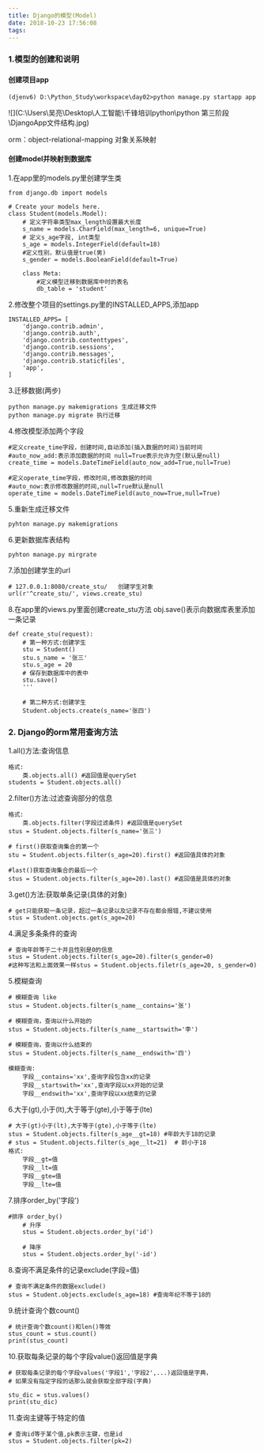 ```yaml
---
title: Django的模型(Model)
date: 2018-10-23 17:56:08
tags:
---
```

### 1.模型的创建和说明

#### 创建项目app

```
(djenv6) D:\Python_Study\workspace\day02>python manage.py startapp app
```

![](C:\Users\吴亮\Desktop\人工智能\千锋培训python\python 第三阶段\DjangoApp文件结构.jpg)



orm：object-relational-mapping 对象关系映射

#### 创建model并映射到数据库
1.在app里的models.py里创建学生类
```
from django.db import models

# Create your models here.
class Student(models.Model):
	# 定义字符串类型max_length设置最大长度
	s_name = models.CharField(max_length=6, unique=True)
	# 定义s_age字段, int类型
	s_age = models.IntegerField(default=18)
	#定义性别，默认值是true(男)
	s_gender = models.BooleanField(default=True)

	class Meta:
		#定义模型迁移到数据库中时的表名
		db_table = 'student'
```
2.修改整个项目的settings.py里的INSTALLED_APPS,添加app
```
INSTALLED_APPS= [
    'django.contrib.admin',
    'django.contrib.auth',
    'django.contrib.contenttypes',
    'django.contrib.sessions',
    'django.contrib.messages',
    'django.contrib.staticfiles',
    'app',
]
```
3.迁移数据(两步)
```
python manage.py makemigrations 生成迁移文件
python manage.py migrate 执行迁移
```

4.修改模型添加两个字段

```
#定义create_time字段，创建时间,自动添加(插入数据的时间)当前时间
#auto_now_add:表示添加数据的时间 null=True表示允许为空(默认是null)
create_time = models.DateTimeField(auto_now_add=True,null=True)

#定义operate_time字段，修改时间,修改数据的时间
#auto_now:表示修改数据的时间,null=True默认是null
operate_time = models.DateTimeField(auto_now=True,null=True)
```

5.重新生成迁移文件

```
pyhton manage.py makemigrations
```

6.更新数据库表结构

```
pyhton manage.py mirgrate
```

7.添加创建学生的url

```
# 127.0.0.1:8080/create_stu/   创建学生对象
url(r'^create_stu/', views.create_stu)
```

8.在app里的views.py里面创建create_stu方法 obj.save()表示向数据库表里添加一条记录

```
def create_stu(request):
	# 第一种方式:创建学生
	stu = Student()
	stu.s_name = '张三'
	stu.s_age = 20
	# 保存到数据库中的表中
	stu.save()
	'''

	# 第二种方式:创建学生
	Student.objects.create(s_name='张四')
```

### 2. Django的orm常用查询方法
1.all()方法:查询信息
```
格式:
	类.objects.all() #返回值是querySet
students = Student.objects.all()
```
2.filter()方法:过滤查询部分的信息

```
格式:
	类.objects.filter(字段过滤条件) #返回值是querySet
stus = Student.objects.filter(s_name='张三')

# first()获取查询集合的第一个
stu = Student.objects.filter(s_age=20).first() #返回值具体的对象

#last()获取查询集合的最后一个
stus = Student.objects.filter(s_age=20).last() #返回值是具体的对象
```

3.get()方法:获取单条记录(具体的对象)

```
# get只能获取一条记录，超过一条记录以及记录不存在都会报错,不建议使用
stus = Student.objects.get(s_age=20)
```

4.满足多条条件的查询

```
# 查询年龄等于二十并且性别是0的信息
stus = Student.objects.filter(s_age=20).filter(s_gender=0)
#这种写法和上面效果一样stus = Student.objects.filetr(s_age=20, s_gender=0)
```

5.模糊查询

```
# 模糊查询 like
stus = Student.objects.filter(s_name__contains='张')

# 模糊查询，查询以什么开始的
stus = Student.objects.filter(s_name__startswith='李')

# 模糊查询，查询以什么结束的
stus = Student.objects.filter(s_name__endswith='四')

模糊查询:
	字段__contains='xx',查询字段包含xx的记录
	字段__startswith='xx',查询字段以xx开始的记录
	字段__endswith='xx',查询字段以xx结束的记录
```

6.大于(gt),小于(lt),大于等于(gte),小于等于(lte)

```
# 大于(gt)小于(lt),大于等于(gte),小于等于(lte)
stus = Student.objects.filter(s_age__gt=18) #年龄大于18的记录
# stus = Student.objects.filter(s_age__lt=21)  # 龄小于18
格式:
	字段__gt=值
	字段__lt=值
	字段__gte=值
	字段__lte=值
```

7.排序order_by('字段')

```
#排序 order_by()
	# 升序
	stus = Student.objects.order_by('id')

	# 降序
	stus = Student.objects.order_by('-id')
```

8.查询不满足条件的记录exclude(字段=值)

```
# 查询不满足条件的数据exclude()
stus = Student.objects.exclude(s_age=18) #查询年纪不等于18的
```

9.统计查询个数count()

```
# 统计查询个数count()和len()等效
stus_count = stus.count()
print(stus_count)
```

10.获取每条记录的每个字段value()返回值是字典

```
# 获取每条记录的每个字段values('字段1','字段2',...)返回值是字典，
# 如果没有指定字段的话那么就会获取全部字段(字典)

stu_dic = stus.values()
print(stu_dic)
```

11.查询主键等于特定的值

```
# 查询id等于某个值,pk表示主键，也是id
stus = Student.objects.filter(pk=2)
```
